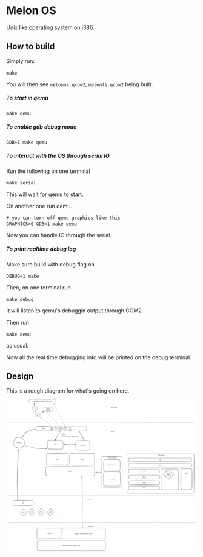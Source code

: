 # Melon OS

Unix like operating system on i386.


## How to build

Simply run:
```
make
```
You will then see `melonos.qcow2`, `melonfs.qcow2` being built.


##### To start in qemu

```
make qemu
```

##### To enable gdb debug mode

```
GDB=1 make qemu
```


##### To interact with the OS through serial IO

Run the following on one terminal
```
make serial
```
This will wait for qemu to start.

On another one run qemu.

```
# you can turn off qemu graphics like this
GRAPHICS=0 GDB=1 make qemu
```

Now you can handle IO through the serial.

##### To print realtime debug log

Make sure build with debug flag on
```
DEBUG=1 make
```

Then, on one terminal run
```
make debug
```
It will listen to qemu's debuggin output through COM2.

Then run
```
make qemu
```
as usual.

Now all the real time debugging info will be printed on the debug terminal.



## Design

This is a rough diagram for what's going on here.

![melonos](doc/melonos.png)
